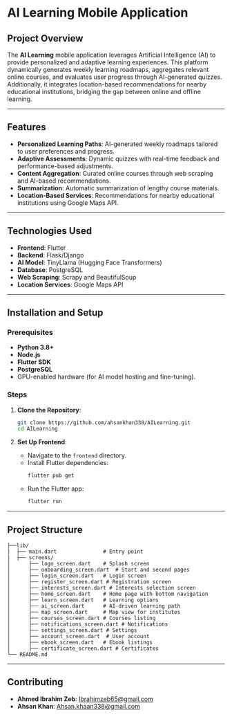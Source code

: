 # AI Learning Mobile Application

## Project Overview
The **AI Learning** mobile application leverages Artificial Intelligence (AI) to provide personalized and adaptive learning experiences. This platform dynamically generates weekly learning roadmaps, aggregates relevant online courses, and evaluates user progress through AI-generated quizzes. Additionally, it integrates location-based recommendations for nearby educational institutions, bridging the gap between online and offline learning.

---

## Features
- **Personalized Learning Paths**: AI-generated weekly roadmaps tailored to user preferences and progress.
- **Adaptive Assessments**: Dynamic quizzes with real-time feedback and performance-based adjustments.
- **Content Aggregation**: Curated online courses through web scraping and AI-based recommendations.
- **Summarization**: Automatic summarization of lengthy course materials.
- **Location-Based Services**: Recommendations for nearby educational institutions using Google Maps API.

---

## Technologies Used
- **Frontend**: Flutter
- **Backend**: Flask/Django
- **AI Model**: TinyLlama (Hugging Face Transformers)
- **Database**: PostgreSQL
- **Web Scraping**: Scrapy and BeautifulSoup
- **Location Services**: Google Maps API

---

## Installation and Setup

### Prerequisites
- **Python 3.8+**
- **Node.js**
- **Flutter SDK**
- **PostgreSQL**
- GPU-enabled hardware (for AI model hosting and fine-tuning).

### Steps
1. **Clone the Repository**:
   ```bash
   git clone https://github.com/ahsankhan338/AILearning.git
   cd AILearning
   ```

2. **Set Up Frontend**:
   - Navigate to the `frontend` directory.
   - Install Flutter dependencies:
     ```bash
     flutter pub get
     ```
   - Run the Flutter app:
     ```bash
     flutter run
     ```
---

## Project Structure
```
├──lib/
|  ├── main.dart               # Entry point
|  ├── screens/
│      ├── logo_screen.dart    # Splash screen
│      ├── onboarding_screen.dart  # Start and second pages
│      ├── login_screen.dart   # Login screen
│      ├── register_screen.dart # Registration screen
│      ├── interests_screen.dart # Interests selection screen
│      ├── home_screen.dart    # Home page with bottom navigation
│      ├── learn_screen.dart   # Learning options
│      ├── ai_screen.dart      # AI-driven learning path
│      ├── map_screen.dart     # Map view for institutes
│      ├── courses_screen.dart # Courses listing
│      ├── notifications_screen.dart # Notifications
│      ├── settings_screen.dart # Settings
│      ├── account_screen.dart  # User account
│      ├── ebook_screen.dart   # Ebook listings
│      ├── certificate_screen.dart # Certificates
└── README.md
```

---

## Contributing
- **Ahmed Ibrahim Zeb**: Ibrahimzeb65@gmail.com
- **Ahsan Khan**: Ahsan.khaan338@gmail.com

